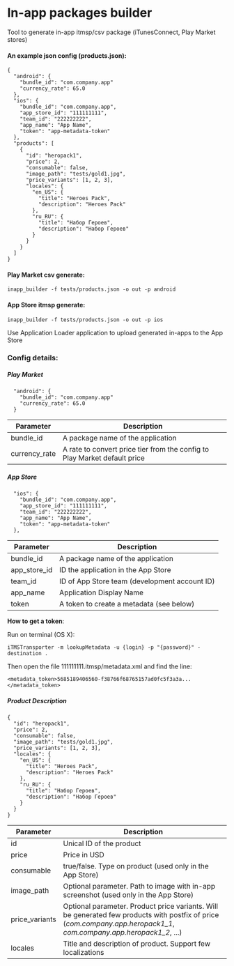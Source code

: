 # In-app packages builder
Tool to generate in-app itmsp/csv package (iTunesConnect, Play Market stores)

#### An example json config (products.json):
```
{
  "android": {
    "bundle_id": "com.company.app"
    "currency_rate": 65.0
  },
  "ios": {
    "bundle_id": "com.company.app",
    "app_store_id": "111111111",
    "team_id": "222222222",
    "app_name": "App Name",
    "token": "app-metadata-token"
  },
  "products": [
    {
      "id": "heropack1",
      "price": 2,
      "consumable": false,
      "image_path": "tests/gold1.jpg",
      "price_variants": [1, 2, 3],
      "locales": {
        "en_US": {
          "title": "Heroes Pack",
          "description": "Heroes Pack"
        },
        "ru_RU": {
          "title": "Набор Героев",
          "description": "Набор Героев"
        }
      }
    }
  ]
}
```

#### Play Market csv generate:
```inapp_builder -f tests/products.json -o out -p android```

#### App Store itmsp generate:
```inapp_builder -f tests/products.json -o out -p ios```

Use Application Loader application to upload generated in-apps to the App Store 

### Config details:

##### Play Market
```
  "android": {
    "bundle_id": "com.company.app"
    "currency_rate": 65.0
  }
```
| Parameter | Description |
|---|---|
|bundle_id|A package name of the application |
|currency_rate|A rate to convert price tier from the config to Play Market default price |

##### App Store
```
  "ios": {
    "bundle_id": "com.company.app",
    "app_store_id": "111111111",
    "team_id": "222222222",
    "app_name": "App Name",
    "token": "app-metadata-token"
  },
```
| Parameter | Description |
|---|---|
|bundle_id|A package name of the application |
|app_store_id|ID the application in the App Store |
|team_id|ID of App Store team (development account ID)|
|app_name| Application Display Name |
|token| A token to create a metadata (see below)|

**How to get a token**:

Run on terminal (OS X):

```iTMSTransporter -m lookupMetadata -u {login} -p "{password}" -destination .``` 

Then open the file 111111111.itmsp/metadata.xml and find the line:
```
<metadata_token>5685189406560-f38766f68765157ad0fc5f3a3a...</metadata_token>
```

##### Product Description
```
{
  "id": "heropack1",
  "price": 2,
  "consumable": false,
  "image_path": "tests/gold1.jpg",
  "price_variants": [1, 2, 3],
  "locales": {
    "en_US": {
      "title": "Heroes Pack",
      "description": "Heroes Pack"
    },
    "ru_RU": {
      "title": "Набор Героев",
      "description": "Набор Героев"
    }
  }
}
```
| Parameter | Description |
|---|---|
|id| Unical ID of the product |
|price|Price in USD|
|consumable| true/false. Type on product (used only in the App Store)|
|image_path| Optional parameter. Path to image with in-app screenshot (used only in the App Store)|
|price_variants| Optional parameter. Product price variants. Will be generated few products with postfix of price (*com.company.app.heropack1_1*, *com.company.app.heropack1_2*, ...) 
|locales|Title and description of product. Support few localizations|
